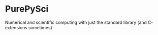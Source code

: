 # PurePySci
Numerical and scientific computing with just the standard library (and C-extensions sometimes)
